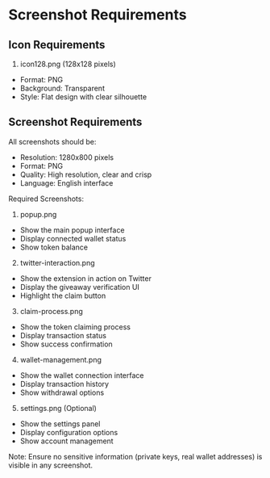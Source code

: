 # Screenshot Requirements

## Icon Requirements
1. icon128.png (128x128 pixels)
- Format: PNG
- Background: Transparent
- Style: Flat design with clear silhouette

## Screenshot Requirements
All screenshots should be:
- Resolution: 1280x800 pixels
- Format: PNG
- Quality: High resolution, clear and crisp
- Language: English interface

Required Screenshots:
1. popup.png
- Show the main popup interface
- Display connected wallet status
- Show token balance

2. twitter-interaction.png
- Show the extension in action on Twitter
- Display the giveaway verification UI
- Highlight the claim button

3. claim-process.png
- Show the token claiming process
- Display transaction status
- Show success confirmation

4. wallet-management.png
- Show the wallet connection interface
- Display transaction history
- Show withdrawal options

5. settings.png (Optional)
- Show the settings panel
- Display configuration options
- Show account management

Note: Ensure no sensitive information (private keys, real wallet addresses) is visible in any screenshot.
